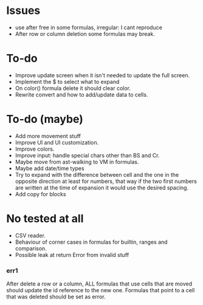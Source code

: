 # Issues
* use after free in some formulas, irregular: I cant reproduce
* After row or column deletion some formulas may break. [](#err1)

# To-do
* Improve update screen when it isn't needed to update the full screen.
* Implement the $ to select what to expand
* On color() formula delete it should clear color.
* Rewrite convert and how to add/update data to cells.

# To-do (maybe)
* Add more movement stuff
* Improve UI and UI customization.
* Improve colors.
* Improve input: handle special chars other than BS and Cr.
* Maybe move from ast-walking to VM in formulas.
* Maybe add date/time types
* Try to expand with the difference between cell and the one in the opposite
  direction at least for numbers, that way if the two first numbers are written
  at the time of expansion it would use the desired spacing.
* Add copy for blocks

# No tested at all
* CSV reader.
* Behaviour of corner cases in formulas for builtin, ranges and comparison.
* Possible leak at return Error from invalid stuff

### err1
After delete a row or a column, ALL formulas that use cells that are moved
should update the id reference to the new one. Formulas that point to a cell
that was deleted should be set as error. 
